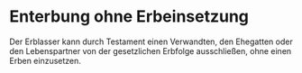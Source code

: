 # Enterbung ohne Erbeinsetzung

Der Erblasser kann durch Testament einen Verwandten, den Ehegatten oder den Lebenspartner von der gesetzlichen Erbfolge ausschließen, ohne einen Erben einzusetzen. 

